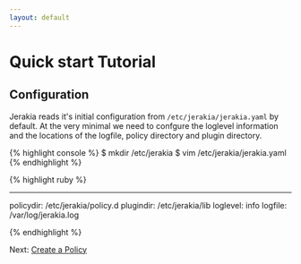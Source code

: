 ```yaml
---
layout: default
---
```


# Quick start Tutorial

## Configuration

Jerakia reads it's initial configuration from `/etc/jerakia/jerakia.yaml` by default.  At the very minimal we need to confgure the loglevel information and the locations of the logfile, policy directory and plugin directory.

{% highlight console %}
$ mkdir /etc/jerakia
$ vim /etc/jerakia/jerakia.yaml 
{% endhighlight %}

  

{% highlight ruby %}

---
policydir: /etc/jerakia/policy.d
plugindir: /etc/jerakia/lib
loglevel: info
logfile: /var/log/jerakia.log

{% endhighlight %}


Next: [Create a Policy](/tutorial/policy)
